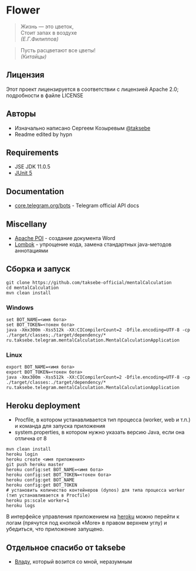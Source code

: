 # Flower

<blockquote>
  Жизнь — это цветок, <br>
  Стоит запах в воздухе <br>
  <em>(Е.Г.Филиппов)</em>
</blockquote>

<blockquote>
  Пусть расцветают все цветы! <br>
  <em>(Китайцы)</em>
</blockquote>

## Лицензия

Этот проект лицензируется в соответствии с лицензией Apache 2.0; подробности в файле LICENSE

## Авторы

 * Изначально написано Сергеем Козыревым [@taksebe](https://t.me/taksebe)
 * Readme edited by hypn

## Requirements

 * JSE JDK 11.0.5
 * [JUnit 5](https://junit.org/junit5/)

## Documentation

 * [core.telegram.org/bots](https://core.telegram.org/bots) - Telegram official API docs

## Miscellany

 * [Apache POI](https://poi.apache.org/) - создание документа Word
 * [Lombok](https://projectlombok.org/) - упрощение кода, замена стандартных java-методов аннотациями

## Сборка и запуск

```
git clone https://github.com/taksebe-official/mentalCalculation
cd mentalCalculation
mvn clean install
```

### Windows

```
set BOT_NAME=<имя бота>
set BOT_TOKEN=<токен бота>
java -Xmx300m -Xss512k -XX:CICompilerCount=2 -Dfile.encoding=UTF-8 -cp ./target/classes;./target/dependency/* ru.taksebe.telegram.mentalCalculation.MentalCalculationApplication
```

### Linux
```
export BOT_NAME=<имя бота>
export BOT_TOKEN=<токен бота>
java -Xmx300m -Xss512k -XX:CICompilerCount=2 -Dfile.encoding=UTF-8 -cp ./target/classes:./target/dependency/* ru.taksebe.telegram.mentalCalculation.MentalCalculationApplication
```

## Heroku deployment

 * Procfile, в котором устанавливается тип процесса (worker, web  и т.п.) и команда для запуска приложения
 * system.properties, в котором нужно указать версию Java, если она отлична от 8

```
mvn clean install
heroku login
heroku create <имя приложения>
git push heroku master
heroku config:set BOT_NAME=<имя бота>
heroku config:set BOT_TOKEN=<токен бота>
heroku config:get BOT_NAME
heroku config:get BOT_TOKEN
# установить количество контейнеров (dynos) для типа процесса worker (тип устанавливается в Procfile)
heroku ps:scale worker=1
heroku logs
```

В интерфейсе управления приложением на [heroku](https://www.heroku.com/) можно перейти к логам (прячутся под кнопкой «More» в правом верхнем углу) и убедиться, что приложение запущено.

## Отдельное спасибо от taksebe

 * [Владу](https://github.com/itotx), который возится со мной, неразумным
